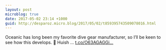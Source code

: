 ```yaml
---
layout: post
microblog: true
date: 2017-05-02 23:14 +1000
guid: http://desparoz.micro.blog/2017/05/02/t859395743509078016.html
---
```

Oceanic has long been my favorite dive gear manufacturer, so I’ll be keen to see how this develops. 🔗 Huish ... [t.co/O63AGAGGi...](https://t.co/O63AGAGGiD)
